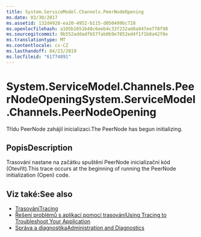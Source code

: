 ```yaml
---
title: System.ServiceModel.Channels.PeerNodeOpening
ms.date: 03/30/2017
ms.assetid: 132d4928-ea20-4952-b115-d050499bc728
ms.openlocfilehash: a105b1651b48c6eeb4c33f232ad8a947ee778f98
ms.sourcegitcommit: 9b552addadfb57fab0b9e7852ed4f1f1b8a42f8e
ms.translationtype: MT
ms.contentlocale: cs-CZ
ms.lasthandoff: 04/23/2019
ms.locfileid: "61774891"
---
```

# <a name="systemservicemodelchannelspeernodeopening"></a><span data-ttu-id="20dbd-102">System.ServiceModel.Channels.PeerNodeOpening</span><span class="sxs-lookup"><span data-stu-id="20dbd-102">System.ServiceModel.Channels.PeerNodeOpening</span></span>
<span data-ttu-id="20dbd-103">Třídu PeerNode zahájil inicializaci.</span><span class="sxs-lookup"><span data-stu-id="20dbd-103">The PeerNode has begun initializing.</span></span>  
  
## <a name="description"></a><span data-ttu-id="20dbd-104">Popis</span><span class="sxs-lookup"><span data-stu-id="20dbd-104">Description</span></span>  
 <span data-ttu-id="20dbd-105">Trasování nastane na začátku spuštění PeerNode inicializační kód (Otevřít).</span><span class="sxs-lookup"><span data-stu-id="20dbd-105">This trace occurs at the beginning of running the PeerNode initialization (Open) code.</span></span>  
  
## <a name="see-also"></a><span data-ttu-id="20dbd-106">Viz také:</span><span class="sxs-lookup"><span data-stu-id="20dbd-106">See also</span></span>

- [<span data-ttu-id="20dbd-107">Trasování</span><span class="sxs-lookup"><span data-stu-id="20dbd-107">Tracing</span></span>](../../../../../docs/framework/wcf/diagnostics/tracing/index.md)
- [<span data-ttu-id="20dbd-108">Řešení problémů s aplikací pomocí trasování</span><span class="sxs-lookup"><span data-stu-id="20dbd-108">Using Tracing to Troubleshoot Your Application</span></span>](../../../../../docs/framework/wcf/diagnostics/tracing/using-tracing-to-troubleshoot-your-application.md)
- [<span data-ttu-id="20dbd-109">Správa a diagnostika</span><span class="sxs-lookup"><span data-stu-id="20dbd-109">Administration and Diagnostics</span></span>](../../../../../docs/framework/wcf/diagnostics/index.md)
